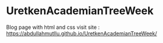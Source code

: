 # UretkenAcademianTreeWeek
Blog page with html and css 
visit site : https://abdullahmutllu.github.io/UretkenAcademianTreeWeek/
